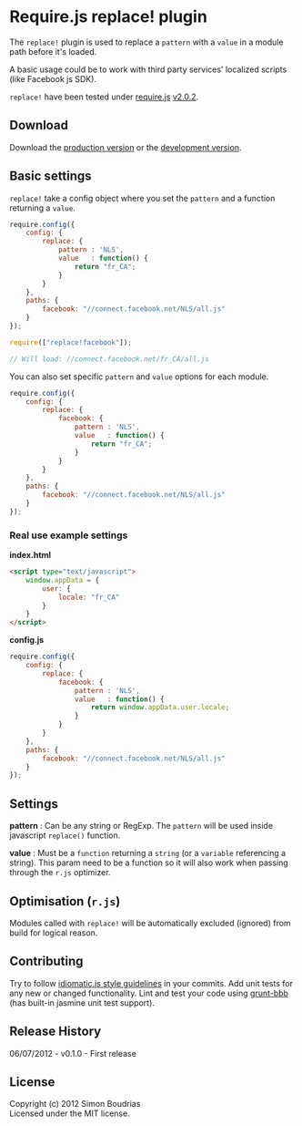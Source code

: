 # Require.js replace! plugin

The `replace!` plugin is used to replace a `pattern` with a `value` in a module path before it's loaded.

A basic usage could be to work with third party services' localized scripts (like Facebook js SDK).

`replace!` have been tested under [require.js](https://github.com/jrburke/requirejs) [v2.0.2](https://github.com/jrburke/requirejs/tree/2.0.2).

## Download

Download the [production version][min] or the [development version][max].

[min]: https://raw.github.com/SBoudrias/require.replace/master/dist/require.replace.min.js
[max]: https://raw.github.com/SBoudrias/require.replace/master/dist/require.replace.js

## Basic settings

`replace!` take a config object where you set the `pattern` and a function returning a `value`.

```javascript
require.config({
	config: {
		replace: {
			pattern : 'NLS',
			value   : function() {
				return "fr_CA";
			}
		}
	},
	paths: {
		facebook: "//connect.facebook.net/NLS/all.js"
	}
});

require(["replace!facebook"]);

// Will load: //connect.facebook.net/fr_CA/all.js
```

You can also set specific `pattern` and `value` options for each module.

```javascript
require.config({
	config: {
		replace: {
			facebook: {
				pattern : 'NLS',
				value   : function() {
					return "fr_CA";
				}
			}
		}
	},
	paths: {
		facebook: "//connect.facebook.net/NLS/all.js"
	}
});
```

### Real use example settings

**index.html**
```html
<script type="text/javascript">
	window.appData = {
		user: {
			locale: "fr_CA"
		}
	}
</script>
```

**config.js**
```javascript
require.config({
	config: {
		replace: {
			facebook: {
				pattern : 'NLS',
				value   : function() {
					return window.appData.user.locale;
				}
			}
		}
	},
	paths: {
		facebook: "//connect.facebook.net/NLS/all.js"
	}
});
```

## Settings

**pattern** : Can be any string or RegExp. The `pattern` will be used inside javascript `replace()` function.

**value**   : Must be a `function` returning a `string` (or a `variable` referencing a string). This param need to be a function so it will also work when passing through the `r.js` optimizer.

## Optimisation (`r.js`)

Modules called with `replace!` will be automatically excluded (ignored) from build for logical reason.

## Contributing
Try to follow [idiomatic.js style guidelines](https://github.com/rwldrn/idiomatic.js/) in your commits. Add unit tests for any new or changed functionality. Lint and test your code using [grunt-bbb](https://github.com/backbone-boilerplate/grunt-bbb) (has built-in jasmine unit test support).

## Release History
06/07/2012 - v0.1.0 - First release

## License
Copyright (c) 2012 Simon Boudrias  
Licensed under the MIT license.
